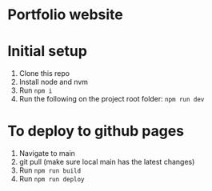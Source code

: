 # Portfolio website

# Initial setup
1. Clone this repo
2. Install node and nvm
3. Run `npm i`
4. Run the following on the project root folder: `npm run dev`

# To deploy to github pages
1. Navigate to main 
2. git pull (make sure local main has the latest changes)
3. Run `npm run build`
4. Run `npm run deploy`
